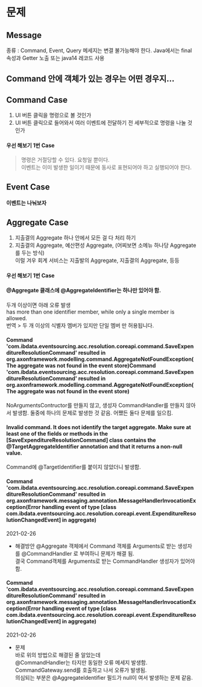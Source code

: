 # 문제

## Message
종류 : Command, Event, Query
메세지는 변결 불가능해야 한다.
Java에서는 final 속성과 Getter 노출 또는 java14 레코드 사용


## Command 안에 객체가 있는 경우는 어떤 경우지...




## Command Case
1. UI 버튼 클릭을 명령으로 볼 것인가
2. UI 버튼 클릭으로 들어와서 여러 이벤트에 전달하기 전 세부적으로 명령을 나눌 것 인가

#### 우선 해보기 1번 Case

> 명령은 거절당할 수 있다. 요청일 뿐이다.  
> 이벤트는 이미 발생한 일이기 때문에 동사로 표현되어야 하고 실행되어야 한다.


## Event Case
#### 이벤트는 나눠보자




## Aggregate Case
1. 지출결의 Aggregate 하나 안에서 모든 걸 다 처리 하기
2. 지출결의 Aggregate, 예산편성 Aggregate, (어찌보면 소메뉴 하나당 Aggregate를 두는 방식)  
이럴 겨우 회계 서비스는 지출발의 Aggregate, 지출결의 Aggregate, 등등
   
#### 우선 해보기 1번 Case



#### @Aggregate 클래스에 @AggregateIdentifier는 하나만 있어야 함.
두개 이상이면 아래 오류 발생  
has more than one identifier member, while only a single member is allowed.  
번역 > 두 개 이상의 식별자 멤버가 있지만 단일 멤버 만 허용됩니다.



#### Command 'com.ibdata.eventsourcing.acc.resolution.coreapi.command.SaveExpenditureResolutionCommand' resulted in org.axonframework.modelling.command.AggregateNotFoundException(The aggregate was not found in the event store)Command 'com.ibdata.eventsourcing.acc.resolution.coreapi.command.SaveExpenditureResolutionCommand' resulted in org.axonframework.modelling.command.AggregateNotFoundException(The aggregate was not found in the event store)
NoArgumentsContructor를 만들지 않고, 생성자 CommandHandler를 만들지 않아서 발생함.
둘중에 하나의 문제로 발생한 것 같음. 어쨌든 둘다 문제를 일으킴.

#### Invalid command. It does not identify the target aggregate. Make sure at least one of the fields or methods in the [SaveExpenditureResolutionCommand] class contains the @TargetAggregateIdentifier annotation and that it returns a non-null value.
Command에 @TargetIdentifier를 붙이지 않았더니 발생함.


#### Command 'com.ibdata.eventsourcing.acc.resolution.coreapi.command.SaveExpenditureResolutionCommand' resulted in org.axonframework.messaging.annotation.MessageHandlerInvocationException(Error handling event of type [class com.ibdata.eventsourcing.acc.resolution.coreapi.event.ExpenditureResolutionChangedEvent] in aggregate)
2021-02-26
- 해결방안
@Aggregate 객체에서 Command 객체를 Arguments로 받는 생성자를 @CommandHandler 로 부여하니 문제가 해결 됨.  
결국 Command객체를 Arguments로 받는 CommandHandler 생성자가 있어야 함.  


#### Command 'com.ibdata.eventsourcing.acc.resolution.coreapi.command.SaveExpenditureResolutionCommand' resulted in org.axonframework.messaging.annotation.MessageHandlerInvocationException(Error handling event of type [class com.ibdata.eventsourcing.acc.resolution.coreapi.event.ExpenditureResolutionChangedEvent] in aggregate)
2021-02-26  
- 문제  
바로 위의 방법으로 해결된 줄 알았는데  
@CommandHandler는 타지만 동일한 오류 메세지 발생함.  
CommandGateway.send를 호출하고 나서 오류가 발생됨.  
의심되는 부분은 @AggregateIdentifier 필드가 null이 여서 발생하는 문제 같음.  